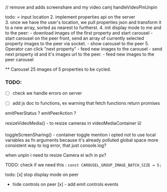 // remove and adds screenshare and my video camj
handleVideoPinUnpin



todo: 
= input location
2. implement properties api on the server   
3. once we have the user's location, we pull properties json and transform it to a new array, sorted as nearest to furtherst. 
4. init display mode to me and to the peer:
    - download images of the first property and start carousel
    - start carousel on the peer front, send an array of currently selected property images to the peer via socket.
    - show carousel to the peer
5. Operator can click "next property"
    - feed new images to the carousel
    - send next property id and it's images url to the peer.
    - feed new images to the peer carousel

** Carousel
25 images of 5 properties to be cycled.  



### TODO: 
- [ ] check we handle errors on server
- [ ] add js doc to functions, ex warning that fetch functions return promises


emitPeerStatus ?
emitPeerAction ?



resizeVideoMedia() - to resize cameras in videoMediaContainer
☑️


toggleScreenSharing() - container toggle
mention i opted not to use local variables as fn arguments because it's already polluted global space
more consistent way to log error, that just console.log?

when unpin i need to resize Camera el w/h in px?

TODO: check if we need this :
`const CAROUSEL_GROUP_IMAGE_BATCH_SIZE = 5;`


todo: 
[x] stop display mode on peer
- hide controls on peer
[x] - add emit controls events